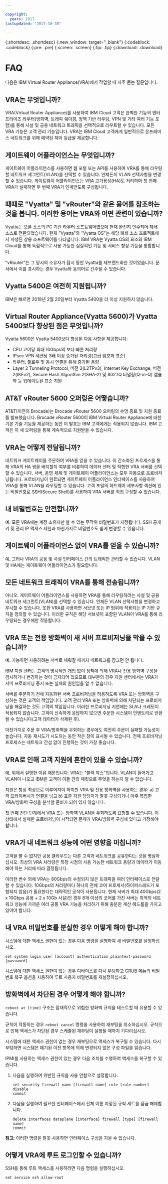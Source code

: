 ```yaml
---

copyright:
  years: 2017
lastupdated: "2017-10-30"

---
```


{:shortdesc: .shortdesc}
{:new_window: target="_blank"}
{:codeblock: .codeblock}
{:pre: .pre}
{:screen: .screen}
{:tip: .tip}
{:download: .download}

# FAQ
다음은 IBM Virtual Router Appliance(VRA)에서 작업할 때 자주 묻는 질문입니다. 

## VRA는 무엇입니까? 
VRA(Virtual Router Appliance)를 사용하여 IBM Cloud 고객은 완벽한 기능의 엔터프라이즈 라우터(방화벽, 트래픽 쉐이핑, 정책 기반 라우팅, VPN 및 기타 여러 기능 포함)를 통해 사설 및 공용 네트워크 트래픽을 선택적으로 라우트할 수 있습니다. 모든 VRA 기능은 고객 관리 기능입니다. VRA는 IBM Cloud 고객에게 일반적으로 온프레미스 네트워크를 위해 예약된 제어 등급을 제공합니다. 

## 게이트웨이 어플라이언스는 무엇입니까? 
게이트웨이 어플라이언스를 사용하면 웹 포털 또는 API를 사용하여 VRA를 통해 라우팅할 네트워크 세그먼트(VLAN)를 선택할 수 있습니다. 언제든지 VLAN 선택사항을 변경할 수 있습니다. 게이트웨이 어플라이언스는 VRA 고가용성(HA)도 처리하며 첫 번째 VRA가 실패하면 두 번째 VRA가 인계받도록 구성됩니다. 

## 때때로 "Vyatta" 및 "vRouter"와 같은 용어를 참조하는 것을 봅니다. 이러한 용어는 VRA와 어떤 관련이 있습니까?
Vyatta는 오픈 소스의 PC 기반 라우터 소프트웨어였으며 현재 완전히 인수되어 폐쇄 소스로 전환되었습니다. 현재 "Vyatta"와 "Vyatta OS"는 해당 폐쇄 소스 프로젝트에서 파생된 상용 소프트웨어를 나타냅니다. IBM VRA는 Vyatta OS의 요소와 IBM Cloud를 통해 독점적으로 사용 가능한 실질적인 기능 및 서비스 향상 기능을 통합합니다. 

"vRouter"는 그 당시의 소유자가 잠시 동안 Vyatta를 재브랜드화한 것이었습니다. 문서에서 이를 표시하는 경우 Vyatta와 동의어로 간주될 수 있습니다. 

## Vyatta 5400은 여전히 지원됩니까?
IBM은 빠르면 2018년 2월 20일부터 Vyatta 5400을 더 이상 지원하지 않습니다. 

## Virtual Router Appliance(Vyatta 5600)가 Vyatta 5400보다 향상된 점은 무엇입니까?
Vyatta 5600은 Vyatta 5400보다 향상된 다음 사항을 제공합니다. 

- CPU 코어당 최대 10Gbps의 보다 빠른 처리량
- IPsec VPN 세션당 3배 이상 증가된 처리량(고급 암호화 표준)
- 라우터, 플로우 및 동시 연결을 위해 증가된 용량
- Layer 2 Tunneling Protocol, 버전 3(L2TPv3), Internet Key Exchange, 버전 2(IKEv2), Secure Hash Algorithm 2(SHA-2) 및 802.1Q 터널링(Q-in-Q) 캡슐화 등 업데이트된 표준 지원

## AT&T vRouter 5600 오퍼링은 어떻습니까?
AT&T(이전의 Brocade)는 Brocade vRouter 5600 오퍼링의 수명 종료 및 지원 종료를 발표했습니다. Brocade vRouter 5600이 IBM Virtual Router Appliance에 대한 기본 기술 기능을 제공하는 동안 이 발표는 IBM 고객에게는 적용되지 않습니다. IBM 고객은 이 새 오퍼링을 통해 계속적으로 지원받을 수 있습니다. 

## VRA는 어떻게 전달됩니까? 
네트워크 게이트웨이를 주문하여 VRA를 얻을 수 있습니다. 이 간소화된 프로세스를 통해 VRA의 HA 쌍을 배치할지 여부를 비롯하여 데이터 센터 및 적합한 VRA 서버를 선택할 수 있습니다. 서버, 운영 체제 및 게이트웨이 어플라이언스는 모두 자동으로 프로비저닝됩니다. 프로비저닝이 완료되면 게이트웨이 어플라이언스 인터페이스를 사용하여 VRA를 통해 VLAN을 라우팅할 수 있습니다. 고객 포털의 하드웨어 세부사항 섹션에 있는 비밀번호로 SSH(Secure Shell)를 사용하여 VRA 서버를 직접 구성할 수 있습니다. 

## 내 비밀번호는 안전합니까? 
예. 모든 VRA에는 계정 소유자만 볼 수 있는 무작위 비밀번호가 지정됩니다. SSH 공개 키 및 관리 IP 액세스 제한과 마찬가지로 비밀번호도 쉽게 변경할 수 있습니다. 

## 게이트웨이 어플라이언스 없이 VRA를 얻을 수 있습니까? 
예, 그러나 VRA의 공용 및 사설 인터페이스 간의 트래픽만 관리할 수 있습니다. VLAN 및 HA에는 게이트웨이 어플라이언스가 필요합니다. 

## 모든 네트워크 트래픽이 VRA를 통해 전송됩니까? 
아니오. 게이트웨이 어플라이언스를 사용하면 VRA를 통해 라우팅하려는 사설 및 공용 네트워크 세그먼트(VLAN)를 선택할 수 있습니다. 언제든 VLAN 선택사항을 변경하고 무시할 수 있습니다. 또한 VRA를 사용하면 서브넷 또는 IP 범위에 적용되는 IP 기반 규칙을 정의할 수 있습니다. 이러한 규칙은 해당 서브넷이 포함된 VLAN이 VRA를 통해 라우팅되는 경우에만 작동합니다.

## VRA 또는 전용 방화벽이 새 서버 프로비저닝을 막을 수 있습니까? 
예. 가능하면 사용하려는 서버로 채워질 때까지 네트워크를 잠그면 안 됩니다. 

IBM 지원 센터는 고객의 명시적인 개입 없이 정책에 의해 VRA나 전용 방화벽 구성을 검사하거나 변경하는 것이 금지되어 있으므로 대부분의 경우 지원 센터에서는 VRA가 서버 프로비저닝 중지 또는 실패의 원인임을 알 수 없습니다. 

서버를 주문하기 전에 자동화된 서버 프로비저닝을 허용하도록 VRA 또는 방화벽을 구성하는 것은 고객의 책임입니다. 고객 관리 VRA 또는 방화벽에 의해 차단되는 프로비저닝을 해결하는 것도 고객의 책임입니다. 이러한 프로비저닝 지연에는 SLA나 크레딧이 적용되지 않습니다. 고객이 신속하게 응답하지 않으면 주문한 시스템이 인벤토리로 반환될 수 있습니다(고객 데이터가 삭제된 후).

마찬가지로 주문 후 VRA/방화벽을 우회하는 경우에도 여전히 주문이 실패할 가능성이 높습니다. 자동 재시도가 시도되는 동안 작은 창이 표시될 수 있습니다. 전체 프로비저닝 프로세스는 네트워크 간섭 없이 진행하는 것이 가장 좋습니다. 

## VRA로 인해 고객 지원에 혼란이 있을 수 있습니까? 
예, 위에서 설명한 이유 때문입니다. VRA는 "블랙 박스"입니다. VLAN이 들어가고 VLAN이 나오고 IBM은 고객이 이들 간의 패킷으로 무엇을 하는지 알 수 없습니다. 

지원은 항상 최상으로 이루어져야 하지만 VRA 및 전용 방화벽을 사용하는 경우: a) 고객 프라이버시가 연결을 넘고 b) 표준 지원 담당자가 잘못 구성되거나 아주 복잡한 VRA/방화벽 구성을 분석할 준비가 되어 있지 않습니다. 

첫 번째 진단 단계에서 VRA 또는 방화벽 VLAN을 우회하도록 요청할 수 있습니다. 이 상태에서 실패한 프로비저닝이 시작되면 문제가 VRA/방화벽 구성에 있다고 가정해야 합니다. 

## VRA가 내 네트워크 성능에 어떤 영향을 미칩니까? 
고객을 볼 수 없지만 공용 클라우드는 다른 고객과 네트워크를 공유한다는 것을 명심하십시오. 최상의 VRA 처리량은 특정 시점의 사용 가능한 네트워크 용량과 데이터가 이동해야 하는 거리에 따라 결정됩니다. 

이러한 변수 외에 VRA는 80Gbps의 수정되지 않은 트래픽을 여러 인터페이스로 전달할 수 있습니다. 10Gbps의 처리량마다 하나의 전체 코어 프로세서(하이퍼스레드가 포함되지 않음)가 필요한다는 대략적인 공식이 사용됩니다. 현재 서버가 최대 40Gbps(2 x 10Gbps 공용 + 2 x 10Gb 사설)인 경우 8개 이상의 코어를 가진 서버는 최적의 네트워크 성능에 가까운 여러 공통 VRA 기능을 처리하기 위해 충분한 계산 헤드룸을 가지고 있어야 합니다. 

## 내 VRA 비밀번호를 분실한 경우 어떻게 해야 합니까?
시스템에 대한 액세스 권한이 있는 경우 다음 명령을 실행하여 새 비밀번호를 설정하십시오. 

```
set system login user [account] authentication plaintext-password [password]  
```

시스템에 대한 액세스 권한이 없는 경우 디바이스를 다시 부팅하고 GRUB 메뉴의 비밀번호 복구 옵션을 사용하여 루트 사용자 비밀번호를 재설정하십시오. 

## 방화벽에서 차단된 경우 어떻게 해야 합니까?
`reboot at [time]` 구조는 잠재적으로 위험한 방화벽 규칙을 테스트할 때 유용할 수 있습니다. 

규칙이 작동하는 경우 `reboot cancel` 명령을 사용하여 재부팅을 취소하십시오. 규칙으로 인해 액세스가 차단된 경우 스케줄된 재부팅이 실행될 때까지 기다리십시오. 

시스템에 대한 액세스 권한이 없는 경우 재부팅으로 액세스가 복구될 수 있습니다. 다시 부팅하면 시스템은 폐기된 이전 항목에 의해 변경되지 않은 구성 파일을 읽습니다. 

IPMI를 사용하는 액세스 권한이 있는 경우 다음 조치를 수행하여 액세스를 복구할 수 있습니다. 

1. 다음을 실행하여 위반된 규칙을 사용 안함으로 설정합니다. 

	```
	set security firewall name [firewall name] rule [rule number] disable
	commit
	```

2. 다음을 실행하여 필요한 인터페이스에서 전체 이름 지정된 규칙 세트를 잠금 해제합니다. 

	```
	delete interfaces dataplane [interface] firewall [type] [firewall name]
	commit
	```

**참고:** 이러한 명령을 잘못 사용하면 인터페이스 구성을 지울 수 있습니다. 

## 어떻게 VRA에 루트 로그인할 수 있습니까?

SSH를 통해 루트 액세스를 사용하려면 다음 명령을 실행하십시오. 

`set service ssh allow-root`

